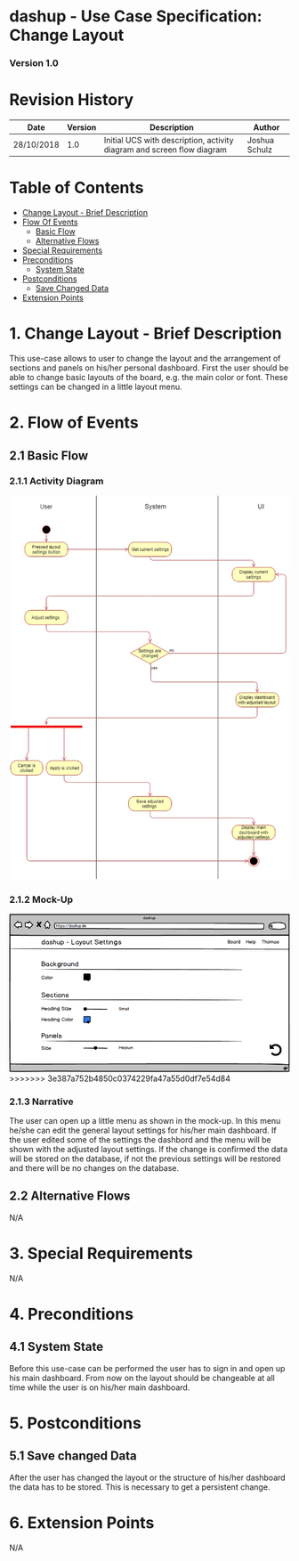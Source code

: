 dashup - Use Case Specification: Change Layout
============================================
### Version 1.0

# Revision History

| Date       | Version | Description                                                            | Author        |
|------------|---------|------------------------------------------------------------------------|---------------|
| 28/10/2018 | 1.0     | Initial UCS with description, activity diagram and screen flow diagram | Joshua Schulz |

# Table of Contents

- [Change Layout - Brief Description](#1-change-layout---brief-description) 
- [Flow Of Events](#2-flow-of-events)
    - [Basic Flow](#21-basic-flow)
    - [Alternative Flows](#22-alternative-flows)
- [Special Requirements](#3-special-requirements)
- [Preconditions](#4-preconditions)
    - [System State](#41-system-state)
- [Postconditions](#5-postconditions) 
    - [Save Changed Data](51-save-changed-data) 
- [Extension Points](#6-extension-points)
 
# 1. Change Layout - Brief Description
This use-case allows to user to change the layout and the arrangement of sections and panels on his/her
personal dashboard. First the user should be able to change basic layouts of the board, e.g. the main color or 
font. These settings can be changed in a little layout menu. 

# 2. Flow of Events

## 2.1 Basic Flow

### 2.1.1 Activity Diagram
<img src="./change_layout.jpg" alt="Use case diagram change layout" />

### 2.1.2 Mock-Up

<img src="mockups/layout_settings_2.png" alt="Mockup for change of layout" />
>>>>>>> 3e387a752b4850c0374229fa47a55d0df7e54d84

### 2.1.3 Narrative
The user can open up a little menu as shown in the mock-up. In this menu he/she can edit the general layout settings
for his/her main dashboard. If the user edited some of the settings the dashbord and the menu will be shown with
the adjusted layout settings. If the change is confirmed the data will be stored on the database, if not the previous
settings will be restored and there will be no changes on the database.

## 2.2 Alternative Flows
N/A

# 3. Special Requirements
N/A

# 4. Preconditions

## 4.1 System State
Before this use-case can be performed the user has to sign in and open up his main dashboard. From now on the layout
should be changeable at all time while the user is on his/her main dashboard.

#  5. Postconditions

## 5.1 Save changed Data
After the user has changed the layout or the structure of his/her dashboard the data has to be stored. This is necessary
to get a persistent change. 

#  6. Extension Points
N/A